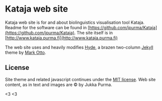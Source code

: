 # Kataja web site

Kataja web site is for and about biolinguistics visualisation tool Kataja. Readme for the software can be found in [https://github.com/jpurma/Kataja](https://github.com/jpurma/Kataja). The site itself is in [http://www.kataja.purma.fi](http://www.kataja.purma.fi) 

The web site uses and heavily modifies [Hyde](http://hyde.getpoole.com), a brazen two-column [Jekyll](http://jekyllrb.com) theme by [Mark Otto](https://twitter.com/mdo). 

## License

Site theme and related javascript continues under the [MIT license](LICENSE.md). 
Web site content, as in text and images are © by Jukka Purma.

<3 <3
